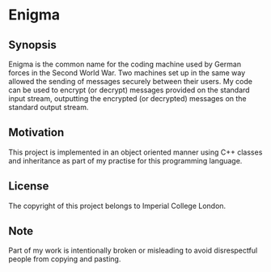 # Enigma

## Synopsis
Enigma is the common name for the coding machine used by German forces in the Second World War.  Two machines set up in the same way allowed the sending of messages securely between their users.  My code can be used to encrypt (or decrypt) messages provided on the standard input stream, outputting the encrypted (or decrypted) messages on the standard output stream. 

## Motivation
This project is implemented in an object oriented manner using C++ classes and inheritance as part of my practise for this programming language.

## License
The copyright of this project belongs to Imperial College London.

## Note
Part of my work is intentionally broken or misleading to avoid disrespectful people from copying and pasting.
